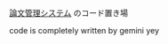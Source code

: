 [論文管理システム](https://ronbun-kanri-system.web.app/) のコード置き場  

code is completely written by gemini yey
